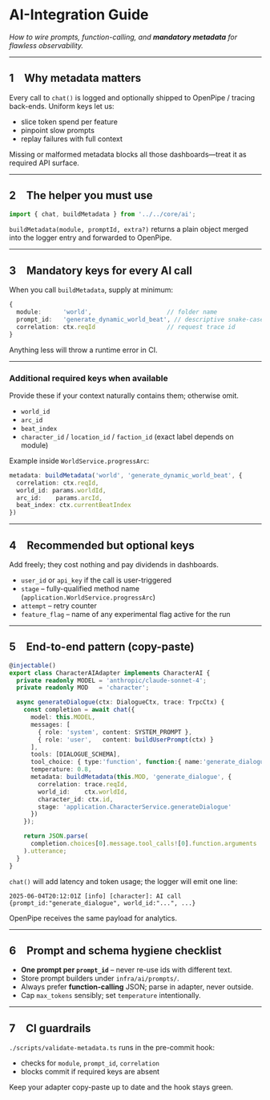 # AI-Integration Guide

*How to wire prompts, function-calling, and **mandatory metadata** for flawless observability.*

---

## 1 Why metadata matters

Every call to `chat()` is logged and optionally shipped to OpenPipe / tracing back-ends. Uniform keys let us:

* slice token spend per feature
* pinpoint slow prompts
* replay failures with full context

Missing or malformed metadata blocks all those dashboards—treat it as required API surface.

---

## 2 The helper you must use

```ts
import { chat, buildMetadata } from '../../core/ai';
```

`buildMetadata(module, promptId, extra?)` returns a plain object merged into the logger entry and forwarded to OpenPipe.

---

## 3 Mandatory keys for **every** AI call

When you call `buildMetadata`, supply at minimum:

```ts
{
  module:      'world',                     // folder name
  prompt_id:   'generate_dynamic_world_beat', // descriptive snake-case id
  correlation: ctx.reqId                    // request trace id
}
```

Anything less will throw a runtime error in CI.

---

### Additional required keys when available

Provide these if your context naturally contains them; otherwise omit.

* `world_id`
* `arc_id`
* `beat_index`
* `character_id` / `location_id` / `faction_id` (exact label depends on module)

Example inside `WorldService.progressArc`:

```ts
metadata: buildMetadata('world', 'generate_dynamic_world_beat', {
  correlation: ctx.reqId,
  world_id: params.worldId,
  arc_id:    params.arcId,
  beat_index: ctx.currentBeatIndex
})
```

---

## 4 Recommended but optional keys

Add freely; they cost nothing and pay dividends in dashboards.

* `user_id` or `api_key` if the call is user-triggered
* `stage`   – fully-qualified method name (`application.WorldService.progressArc`)
* `attempt` – retry counter
* `feature_flag` – name of any experimental flag active for the run

---

## 5 End-to-end pattern (copy-paste)

```ts
@injectable()
export class CharacterAIAdapter implements CharacterAI {
  private readonly MODEL = 'anthropic/claude-sonnet-4';
  private readonly MOD   = 'character';

  async generateDialogue(ctx: DialogueCtx, trace: TrpcCtx) {
    const completion = await chat({
      model: this.MODEL,
      messages: [
        { role: 'system', content: SYSTEM_PROMPT },
        { role: 'user',   content: buildUserPrompt(ctx) }
      ],
      tools: [DIALOGUE_SCHEMA],
      tool_choice: { type:'function', function:{ name:'generate_dialogue' } },
      temperature: 0.8,
      metadata: buildMetadata(this.MOD, 'generate_dialogue', {
        correlation: trace.reqId,
        world_id:    ctx.worldId,
        character_id: ctx.id,
        stage: 'application.CharacterService.generateDialogue'
      })
    });

    return JSON.parse(
      completion.choices[0].message.tool_calls![0].function.arguments
    ).utterance;
  }
}
```

`chat()` will add latency and token usage; the logger will emit one line:

```
2025-06-04T20:12:01Z [info] [character]: AI call {prompt_id:"generate_dialogue", world_id:"...", ...}
```

OpenPipe receives the same payload for analytics.

---

## 6 Prompt and schema hygiene checklist

* **One prompt per `prompt_id`** – never re-use ids with different text.
* Store prompt builders under `infra/ai/prompts/`.
* Always prefer **function-calling** JSON; parse in adapter, never outside.
* Cap `max_tokens` sensibly; set `temperature` intentionally.

---

## 7 CI guardrails

`./scripts/validate-metadata.ts` runs in the pre-commit hook:

* checks for `module`, `prompt_id`, `correlation`
* blocks commit if required keys are absent

Keep your adapter copy-paste up to date and the hook stays green.